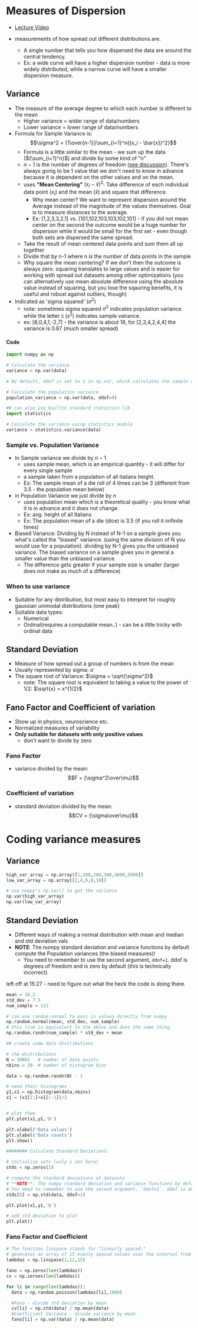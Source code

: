 # Measures of Dispersion

- [Lecture Video](https://www.udemy.com/course/statsml_x/learn/lecture/20009398#content)

- measurements of how spread out different distributions are.
  - A single number that tells you how dispersed the data are around the central tendency.
  - Ex: a wide curve will have a higher dispersion number - data is more widely distributed, while a narrow curve will have a smaller dispersion measure.

## Variance

- The measure of the average degree to which each number is different to the mean
  - Higher variance = wider range of data/numbers
  - Lower variance = lower range of data/numbers
- Formula for Sample Variance is: $$\sigma^2 = {1\over{n-1}}\sum_{i=1}^n{(x_i - \bar{x})^2}$$
  - Formula is a little similar to the mean - we sum up the data (${\sum_{i=1}^n}$) and divide by some kind of "n"
  - $n - 1$ is the number of degrees of freedom ([see discussion](https://www.udemy.com/course/statsml_x/learn/lecture/20009398#questions/11167339)). There's always gonig to be 1 value that we don't need to know in advance because it is dependent on the other values and on the mean.
  - uses **"Mean Centering"** ${(x_i - \bar{x})^2}$: Take difference of each individual data point ($x_i$) and the mean ($\bar{x}$) and square that difference.
    - Why mean center? We want to represent dispersion around the Average instead of the magnitude of the values themselves. Goal is to measure distances to the average.
    - Ex: [1,2,3,3,2,1] vs. [101,102,103,103,102,101] - if you did not mean center on the second the outcome would be a huge number for dispersion while it would be small for the first set - even though both sets are dispersed the same spread.
  - Take the result of mean centered data points and sum them all up together
  - Divide that by n-1 where n is the number of data points in the sample
  - Why square the mean centering? If we don't then the outcome is always zero. squaring translates to large values and is easier for working with spread out datasets among other optimizations (you can alternatively use mean absolute difference using the absolute value instead of squaring, but you lose the sqauring benefits, it is useful and robust against outliers, though)
- Indicated as 'sigma squared' ($\sigma^2$)
  - note: sometimes sigma squared $\sigma^2$ indicates population variance while the letter `S` ($s^2$) indicates sample vairance.
  - ex: [8,0,4,1,-2,7] - the variance is about 16, for [2,3,4,2,4,4] the variance is 0.67 (much smaller spread)

#### Code

```python
import numpy as np

# Calculate the variance
variance = np.var(data)

# By default, ddof is set to 1 in np.var, which calculates the sample variance (dividing by N - 1, where N is the number of data points). If you want to calculate the population variance (dividing by N), set ddof to 0.

# Calculate the population variance
population_variance = np.var(data, ddof=0)

## can also use builtin standard statistics lib
import statistics

# Calculate the variance using statistics module
variance = statistics.variance(data)
```

### Sample vs. Population Variance

- In Sample variance we divide by $n - 1$
  - uses sample mean, which is an empirical quantity - it will differ for every single sample
  - a sample taken from a population of all italians height.
  - Ex: The sample mean of a die roll of 4 times can be 3 (different from 3.5 - the population mean below)
- in Population Variance we just divide by $n$
  - uses population mean which is a theoretical quality - you know what it is in advance and it does not change.
  - Ex: avg. height of all Italians
  - Ex: The population mean of a die (dice) is 3.5 (if you roll it inifinite times)
- Biased Variance: Dividing by N instead of N-1 on a sample gives you what's called the "biased" variance. (using the same division of N you would use for a population). dividing by N-1 gives you the unbiased variance. The biased variance on a sample gives you in general a smaller value than the unbiased variance.
  - The difference gets greater if your sample size is smaller (larger does not make as much of a difference)

### When to use variance

- Suitable for any distribution, but most easy to interpret for roughly gaussian unimodal distributions (one peak)
- Suitable data types:
  - Numerical
  - Ordinal(requires a computable mean..) - can be a little tricky with ordinal data

## Standard Deviation

- Measure of how spread out a group of numbers is from the mean
- Usually represented by sigma: $\sigma$
- The square root of Variance: $\sigma = \sqrt{\sigma^2}$
  - note: The square root is equivalent to taking a value to the power of 1/2: $\sqrt{x} = x^{1/2}$

## Fano Factor and Coefficient of variation

- Show up in physics, neuroscience etc.
- Normalized measures of variability
- **Only suitable for datasets with only positive values**
  - don't want to divide by zero

### Fano Factor

- variance divided by the mean: $$F = {\sigma^2\over\mu}$$

### Coefficient of variation

- standard deviation divided by the mean: $$CV = {\sigma\over\mu}$$

# Coding variance measures

## Variance

```python
high_var_array = np.array([1,100,200,300,4000,5000])
low_var_array = np.array([2,4,6,8,10])

# use numpy's np.var() to get the variance
np.var(high_var_array)
np.var(low_var_array)

```

## Standard Deviation

- Different ways of making a normal distribution with mean and median and std deviation vals
- **NOTE**: The numpy standard deviation and variance functions by default compute the Population variances (the biased measures)!
  - You need to remember to use the second argument, `ddof=1`. ddof is degrees of freedom and is zero by default (this is technically incorrect)

left off at 15:27 - need to figure out what the heck the code is doing there.

```python
mean = 10.2
std_dev = 7.5
num_sample = 123

# can use random.normal to pass in values directly from numpy
np.random.normal(mean, std_dev, num_sample)
# this line is equivalent to the above and does the same thing.
np.random.randn(num_sample) * std_dev + mean
```

```python
## create some data distributions

# the distributions
N = 10001   # number of data points
nbins = 30  # number of histogram bins

data = np.random.randn(N) - 1

# need their histograms
y1,x1 = np.histogram(data,nbins)
x1 = (x1[1:]+x1[:-1])/2


# plot them
plt.plot(x1,y1,'b')

plt.xlabel('Data values')
plt.ylabel('Data counts')
plt.show()

######## Calculate Standard Deviations:

# initialize sets (only 1 set here)
stds = np.zeros(1)

# compute the standard deviations of datasets
# **NOTE**: The numpy standard deviation and variance functions by default compute the Population variances (the biased measures)!
# You need to remember to use the second argument, `ddof=1`. ddof is denominator degrees of freedom and is zero by default (this is technically incorrect for sample data since you need to divide by N-1). If you leave ddof=1 out then numpy will implement dividing by N not N-1 (N = number of data points)
stds[0] = np.std(data, ddof=1)

plt.plot(x1,y1,'b')

# add std deviation to plot
plt.plot()
```

### Fano Factor and Coefficient

```python
# The function linspace stands for "linearly spaced."
# generates an array of 15 evenly spaced values over the interval from 1 to 12 (inclusive).
lambdas = np.linspace(1,12,15)

fano = np.zeros(len(lambdas))
cv = np.zeroes(len(lambdas))

for li in range(len(lambdas)):
  data = np.random.poisson(lambdas[li],1000)

  #Fano - divide std deviation by mean
  cv[li] = np.std(data) / np.mean(data)
  #Coefficient Variance - divide variance by mean
  fano[li] = np.var(data) / np.mean(data)

```
